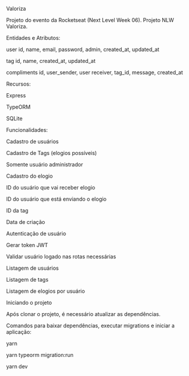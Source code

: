 Valoriza

Projeto do evento da Rocketseat (Next Level Week 06). Projeto NLW Valoriza.

Entidades e Atributos:

user	id, name, email, password, admin, created_at, updated_at

tag	id, name, created_at, updated_at

compliments	id, user_sender, user receiver, tag_id, message, created_at

Recursos:

Express

TypeORM

SQLite

Funcionalidades:

Cadastro de usuários

Cadastro de Tags (elogios possíveis)

Somente usuário administrador

Cadastro do elogio

ID do usuário que vai receber elogio

ID do usuário que está enviando o elogio

ID da tag

Data de criação

Autenticação de usuário

Gerar token JWT

Validar usuário logado nas rotas necessárias

Listagem de usuários

Listagem de tags

Listagem de elogios por usuário

Iniciando o projeto

Após clonar o projeto, é necessário atualizar as dependências.

Comandos para baixar dependências, executar migrations e iniciar a aplicação:

yarn

yarn typeorm migration:run

yarn dev
